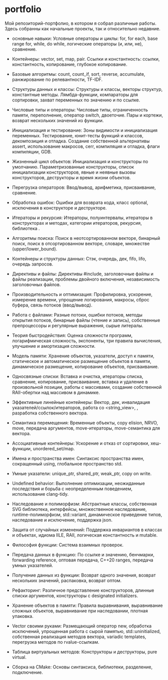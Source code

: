 # portfolio
Мой репозиторий-портфолио, в котором я собрал различные работы.
Здесь собранны как начальные проекты, так и относительно недавние.

* основные навыки:
  Условные операторы и циклы: for, for each, base range for, while, do while, логические операторы (и, или, не), сравнение.
  
* Контейнеры: vector, set, map, pair.
  Ссылки и константность: ссылки, константность, копирование, глубокое копирование.
  
* Базовые алгоритмы:
  count, count_if, sort, reverse, accumulate, ранжирование по релевантности, TF-IDF.
  
* Структуры данных и классы:
  Структуры и классы, векторы структур, константные методы.
  Лямбда-функции, компараторы для сортировки, захват переменных по значению и по ссылке.
  
* Числовые типы и операторы:
  Числовые типы, ограниченность памяти, переполнение, оператор switch, двоеточие.
  Пары и кортежи, возврат нескольких значений из функции.
  
* Инициализация и тестирование:
  Зоны видимости и инициализация переменных.
  Тестирование, юнит-тесты функций и классов, декомпозиция и отладка.
  Создание собственной альтернативы assert, использование макросов, cerr, компиляция и отладка, флаги компиляции, GDB.
  
* Жизненный цикл объектов:
  Инициализация и конструкторы по умолчанию.
  Параметризованные конструкторы, список инициализации конструкторов, явные и неявные вызовы конструкторов, деструкторы и время жизни объектов.
  
* Перегрузка операторов:
  Ввод/вывод, арифметика, присваивание, сравнение.
  
* Обработка ошибок:
  Ошибки для возврата кода, класс optional, исключения в конструкторе и деструкторе.
  
* Итераторы и рекурсия:
  Итераторы, полуинтервалы, итераторы в конструкторах и методах, категории итераторов, рекурсия, библиотека <algorithm>.
  
* Алгоритмы поиска:
  Поиск в неотсортированном векторе, бинарный поиск, поиск в отсортированном векторе, словаре, множестве (upper/lower_bound).
  
* Контейнеры и структуры данных:
  Стэк, очередь, дек, fifo, lifo, очередь запросов.
  
* Директивы и файлы:
  Директивы #include, заголовочные файлы и файлы реализации, проблемы двойного включения, независимость заголовочных файлов.
  
* Производительность и оптимизация:
  Профилировка, ускорение, измерение времени, упрощение логирования, макросы, сброс буфера, связь потоков (ввод/вывод).
  
* Работа с файлами:
  Разные потоки, ошибки потоков, методы открытия потоков, бинарные файлы (чтение и запись), собственные препроцессоры и регулярные выражения, сырые литералы.
  
* Теория быстродействия:
  Оценка сложности программ, логарифмическая сложность, экспоненты, три правила вычисления, улучшение и амортизация сложности.
  
* Модель памяти:
  Хранение объектов, указатели, доступ к памяти, статическое и автоматическое размещение объектов в памяти, динамическое размещение, копирование объектов, присваивание.
  
* Односвязные списки:
  Вставка и очистка, итераторы списка, сравнение, копирование, присваивание, вставка и удаление в произвольной позиции, работы с массивами, создание собственной RAII-обертки над массивом в динамике.
  
* Эффективные линейные контейнеры:
  Вектор, дек, инвалидация указателей/ссылок/итераторов, работа со <string_view>, <array>, разработка собственного вектора.
  
* Семантика перемещения:
  Временные объекты, copy elision, NRVO, move, передача аргументов, move-итераторы, move-семантика для вектора.
  
* Ассоциативные контейнеры:
  Ускорение и отказ от сортировки, хеш-функции, unordered_set/map.
  
* Имена и пространства имен:
  Синтаксис пространства имен, сокращенный using, глобальное пространство std.
  
* Умные указатели:
  unique_ptr, shared_ptr, weak_ptr, copy on write.
  
* Undefined behavior:
  Выполнение оптимизации, неожиданные последствия и борьба с неопределенным поведением, использование clang-tidy.
  
* Наследование и полиморфизм:
  Абстрактные классы, собственная SVG библиотека, интерфейсы, множественное наследование, runtime-полиморфизм, std::variant, динамическое приведение типов, наследование и исключение, поддержка json.
  
* Защита от случайных изменений:
  Поддержка инвариантов в классах и объектах, идиома IILE, RAII, логическая константность и mutable.
  
* Философия функции:
  Система взаимных проверок.
  
* Передача данных в функцию:
  По ссылке и значению, бенчмарки, forwarding reference, оптовая передача, C++20 ranges, передача умных указателей.
  
* Получение данных из функции:
  Возврат одного значения, возврат нескольких значений, распаковка, возврат оптом.
  
* Рефакторинг:
  Различное представление конструкторов, длинные списки аргументов, конструкторы с designated initializers.
  
* Хранение объектов в памяти:
  Правила выравнивания, выравнивание сложных объектов, выравнивание при наследовании, плотная упаковка.
  
* Vector своими руками:
  Размещающий оператор new, обработка исключений, упрощенная работа с сырой памятью, std::uninitialized, собственная реализация методов вектора, variadic templates, перегрузка методов по rvalue-ссылкам.
  
* Таблица виртуальных методов:
  Конструкторы и деструкторы, pure virtual.
  
* Сборка на CMake:
  Основы синтаксиса, библиотеки, разделение, подключение.
